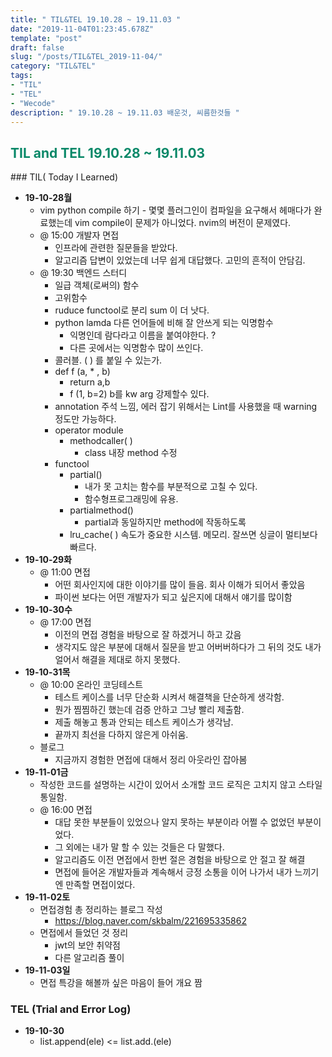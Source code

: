 ```yaml
---
title: " TIL&TEL 19.10.28 ~ 19.11.03 "
date: "2019-11-04T01:23:45.678Z"
template: "post"
draft: false
slug: "/posts/TIL&TEL_2019-11-04/"
category: "TIL&TEL"
tags:
- "TIL"
- "TEL"
- "Wecode"
description: " 19.10.28 ~ 19.11.03 배운것, 씨름한것들 "
---
```

<h2 style="color:rgb(9, 136, 104)">TIL and TEL 19.10.28 ~ 19.11.03 </h2>
### TIL( Today I Learned)

- **19-10-28월**
  - vim python compile 하기 - 몇몇 플러그인이 컴파일을 요구해서 헤매다가 완료했는데 vim compile이 문제가 아니었다. nvim의 버전이 문제였다.
  - @ 15:00 개발자 면접
    - 인프라에 관련한 질문들을 받았다. 
    - 알고리즘 답변이 있었는데 너무 쉽게 대답했다. 고민의 흔적이 안담김.
  - @ 19:30 백엔드 스터디
    - 일급 객체(로써의) 함수
    - 고위함수
    - ruduce functool로 분리 sum 이 더 낫다.
    - python lamda 다른 언어들에 비해 잘 안쓰게 되는 익명함수
      - 익명인데 람다라고 이름을 붙여야한다. ?
      - 다른 곳에서는 익명함수 많이 쓰인다. 
    - 콜러블. ( ) 를 붙일 수 있는가.
    - def f (a, * , b)
      - return a,b 
      - f (1, b=2) b를 kw arg 강제할수 있다. 
    - annotation 주석 느낌, 에러 잡기 위해서는 Lint를 사용했을 때 warning 정도만 가능하다.
    - operator module
      - methodcaller( ) 
        - class 내장 method 수정 
    - functool
      - partial()
        - 내가 못 고치는 함수를 부분적으로 고칠 수 있다.
        - 함수형프로그래밍에 유용.
      - partialmethod() 
        - partial과 동일하지만 method에 작동하도록 
      - lru_cache( )  속도가 중요한 시스템. 메모리. 잘쓰면 싱글이 멀티보다 빠르다. 
- **19-10-29화**
  - @ 11:00 면접 
    - 어떤 회사인지에 대한 이야기를 많이 들음. 회사 이해가 되어서 좋았음
    - 파이썬 보다는 어떤 개발자가 되고 싶은지에 대해서 얘기를 많이함
- **19-10-30수**
  - @ 17:00 면접
    - 이전의 면접 경험을 바탕으로 잘 하겠거니 하고 갔음
    - 생각지도 않은 부분에 대해서 질문을 받고 어버버하다가 그 뒤의 것도 내가 얼어서 해결을 제대로 하지 못했다.
- **19-10-31목**
  - @ 10:00 온라인 코딩테스트
    - 테스트 케이스를 너무 단순화 시켜서 해결책을 단순하게 생각함.
    - 뭔가 찜찜하긴 했는데 검증 안하고 그냥 빨리 제출함.
    - 제출 해놓고 통과 안되는 테스트 케이스가 생각남.
    - 끝까지 최선을 다하지 않은게 아쉬움.
  - 블로그
    - 지금까지 경험한 면접에 대해서 정리 아웃라인 잡아봄
- **19-11-01금**
  - 작성한 코드를 설명하는 시간이 있어서 소개할 코드 로직은 고치지 않고 스타일 통일함.
  - @ 16:00 면접
    - 대답 못한 부분들이 있었으나 알지 못하는 부분이라 어쩔 수 없었던 부분이었다.
    - 그 외에는 내가 말 할 수 있는 것들은 다 말했다. 
    - 알고리즘도 이전 면접에서 한번 절은 경험을 바탕으로 안 절고 잘 해결
    - 면접에 들어온 개발자들과 계속해서 긍정 소통을 이어 나가서 내가 느끼기엔 만족할 면접이었다.
- **19-11-02토**
  - 면접경험 총 정리하는 블로그 작성 
    - https://blog.naver.com/skbalm/221695335862
  - 면접에서 들었던 것 정리 
    - jwt의 보안 취약점
    - 다른 알고리즘 풀이
- **19-11-03일**
  - 면접 특강을 해볼까 싶은 마음이 들어 개요 짬

### TEL (Trial and Error Log)

- **19-10-30**
  - list.append(ele) <= list.add.(ele)